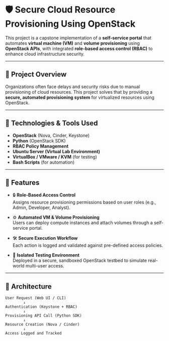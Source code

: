 # 🛡️ Secure Cloud Resource Provisioning Using OpenStack

This project is a capstone implementation of a **self-service portal** that automates **virtual machine (VM)** and **volume provisioning** using **OpenStack APIs**, with integrated **role-based access control (RBAC)** to enhance cloud infrastructure security.

---

## 📌 Project Overview

Organizations often face delays and security risks due to manual provisioning of cloud resources. This project solves that by providing a **secure, automated provisioning system** for virtualized resources using OpenStack.

---

## 🔧 Technologies & Tools Used

- **OpenStack** (Nova, Cinder, Keystone)
- **Python** (OpenStack SDK)
- **RBAC Policy Management**
- **Ubuntu Server (Virtual Lab Environment)**
- **VirtualBox / VMware / KVM** (for testing)
- **Bash Scripts** (for automation)

---

## 🧩 Features

- 🔒 **Role-Based Access Control**  
  Assigns resource provisioning permissions based on user roles (e.g., Admin, Developer, Analyst).

- ⚙️ **Automated VM & Volume Provisioning**  
  Users can deploy compute instances and attach volumes through a self-service portal.

- 🛠️ **Secure Execution Workflow**  
  Each action is logged and validated against pre-defined access policies.

- 🧪 **Isolated Testing Environment**  
  Deployed in a secure, sandboxed OpenStack testbed to simulate real-world multi-user access.

---

## 🚀 Architecture

```plaintext
User Request (Web UI / CLI)
        ↓
Authentication (Keystone + RBAC)
        ↓
Provisioning API Call (Python SDK)
        ↓
Resource Creation (Nova / Cinder)
        ↓
Access Logged and Tracked
